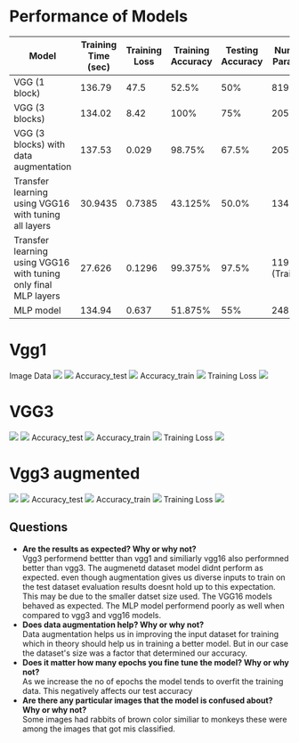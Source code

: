 <h1>Performance of Models</h1>

| Model                                                              | Training Time (sec) | Training Loss | Training Accuracy | Testing Accuracy | Number of Parameters |
|--------------------------------------------------------------------|---------------|---------------|-------------------|------------------|----------------------|
| VGG (1 block)                                                      | 136.79       | 47.5             | 52.5%                | 50%               |81921409            |
| VGG (3 blocks)                                                     | 134.02       | 8.42             | 100%                | 75%               | 20573761            |
| VGG (3 blocks) with data augmentation                             | 137.53       | 0.029             | 98.75%                | 67.5%               | 20573761|
| Transfer learning using VGG16 with tuning all layers              | 30.9435       | 0.7385             | 43.125%                | 50.0%               | 134264641            |
| Transfer learning using VGG16 with tuning only final MLP layers    | 27.626       | 0.1296             | 99.375%                | 97.5%               |119549953 (Trainable)            |
| MLP model                                                          | 134.94      | 0.637             | 51.875%                | 55%               | 248557569           |


<h1>Vgg1</h1>
Image Data
<img src='vgg3/vgg3_imgset.jpg'>
<img src='vgg1/imgset.jpg'>
Accuracy_test
<img src='vgg1/Accuracy_test (1).svg'>
Accuracy_train
<img src='vgg1/Accuracy_train (1).svg'>
Training Loss
<img src='vgg1/Loss_train.svg'>

<h1>VGG3</h1>
<img src='vgg3/vgg3_imgset.jpg'>
<img src='vgg3/imgeval.jpg'>
Accuracy_test
<img src='vgg3/Accuracy_test.svg'>
Accuracy_train
<img src='vgg3/Accuracy_train.svg'>
Training Loss
<img src='vgg3/Loss_train.svg'>

<h1>Vgg3 augmented</h1>
<img src='vgg3/vgg3_imgset.jpg'>
<img src='vgg3da/imgeval.jpg'>
Accuracy_test
<img src='vgg3da/Accuracy_test.svg'>
Accuracy_train
<img src='vgg3da/Accuracy_train.svg'>
Training Loss
<img src='vgg3da/Loss_train.svg'>

<h2>Questions</h2>

- **Are the results as expected? Why or why not?**<br>
Vgg3 performend bettter than vgg1 and similiarly vgg16 also performned better  than vgg3. The augmenetd dataset model didnt perform as expected. even though augmentation gives us diverse inputs to train on the test dataset evaluation results doesnt hold up to this expectation. This may be due to the smaller datset size used. The VGG16 models behaved as expected. The MLP model performend poorly as well when compared to vgg3 and vgg16 models.
- **Does data augmentation help? Why or why not?**<br>
Data augmentation helps us in improving the input dataset for training which in theory should help us in training a better model. But in our case the dataset's size was a factor that determined our accuracy.
- **Does it matter how many epochs you fine tune the model? Why or why not?**<br>
As we increase the no of epochs the model tends to overfit the training data. This negatively affects our test accuracy
- **Are there any particular images that the model is confused about? Why or why not?**<br>
  Some images had rabbits of brown color similiar to monkeys these were among the images that got mis classified. 


